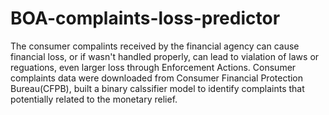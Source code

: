 # BOA-complaints-loss-predictor
The consumer compalints received by the financial agency can cause financial loss, or if wasn't handled properly, can lead to vialation of laws or reguations, even larger loss through Enforcement Actions.
Consumer complaints data were downloaded from Consumer Financial Protection Bureau(CFPB), built a binary calssifier model to identify complaints that potentially related to the monetary relief.
